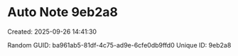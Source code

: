 ﻿# Auto Note 9eb2a8
Created: 2025-09-26 14:41:30

Random GUID: ba961ab5-81df-4c75-ad9e-6cfe0db9ffd0
Unique ID: 9eb2a8
